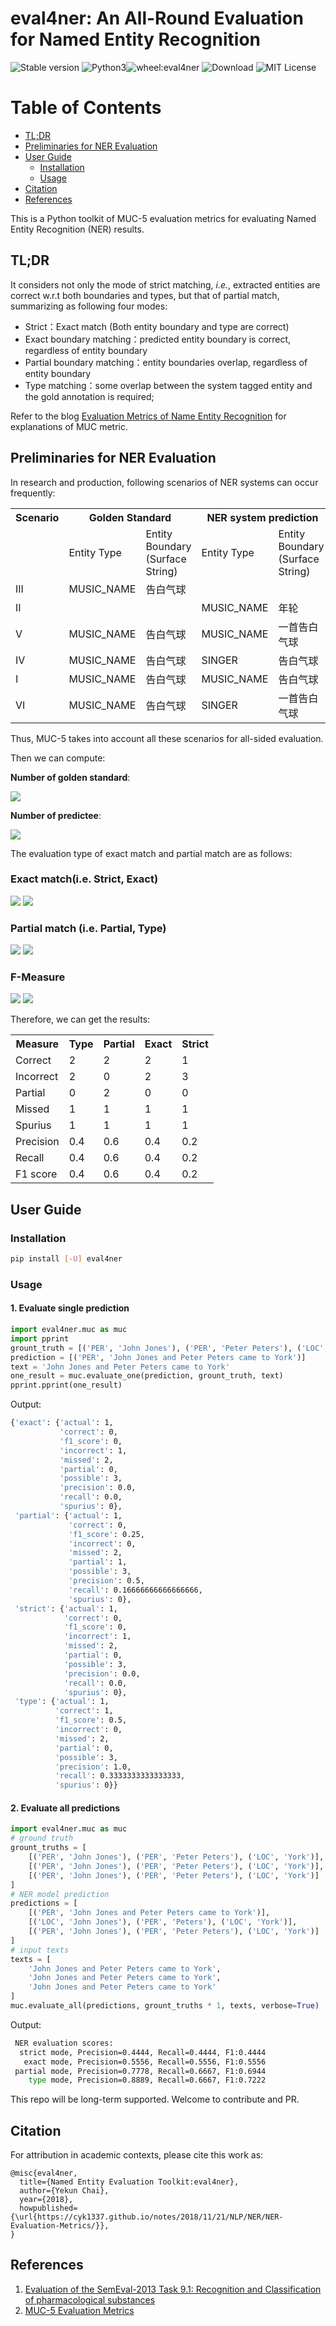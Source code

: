 # eval4ner: An All-Round Evaluation for Named Entity Recognition
![Stable version](https://img.shields.io/pypi/v/eval4ner)
![Python3](https://img.shields.io/pypi/pyversions/eval4ner)![wheel:eval4ner](https://img.shields.io/pypi/wheel/eval4ner)
![Download](https://img.shields.io/pypi/dm/eval4ner)
![MIT License](https://img.shields.io/pypi/l/eval4ner)



Table of Contents
=================

- [TL;DR](https://github.com/cyk1337/eval4ner/#tldr)
- [Preliminaries for NER Evaluation](https://github.com/cyk1337/eval4ner/#preliminaries-for-ner-evaluation)
- [User Guide](https://github.com/cyk1337/eval4ner/#user-guide)
    - [Installation](https://github.com/cyk1337/eval4ner/#installation)
    - [Usage](https://github.com/cyk1337/eval4ner/#usage)
- [Citation](https://github.com/cyk1337/eval4ner/#citation)
- [References](https://github.com/cyk1337/eval4ner/#references)

This is a Python toolkit of MUC-5 evaluation metrics for evaluating Named Entity Recognition (NER) results. 


## TL;DR
It considers not only the mode of strict matching, *i.e.*, extracted entities are correct w.r.t both boundaries and types, but that of partial match, summarizing as following four modes:  
- Strict：Exact match (Both entity boundary and type are correct)
- Exact boundary matching：predicted entity boundary is correct, regardless of entity boundary
- Partial boundary matching：entity boundaries overlap, regardless of entity boundary
- Type matching：some overlap between the system tagged entity and the gold annotation is required;


Refer to the blog [Evaluation Metrics of Name Entity Recognition](https://ychai.uk/notes/2018/11/21/NLP/NER/NER-Evaluation-Metrics/#SemEval%E2%80%9813) for explanations of MUC metric.

## Preliminaries for NER Evaluation
In research and production, following scenarios of NER systems can occur frequently: 

<table class="tg">
  <tr>
    <th class="tg-0pky">Scenario</th>
    <th class="tg-c3ow" colspan="2">Golden Standard</th>
    <th class="tg-c3ow" colspan="2">NER system prediction</th>
    <th class="tg-c3ow" colspan="4">Measure</th>
  </tr>
  <tr>
    <td class="tg-0pky"></td>
    <td class="tg-c3ow">Entity Type</td>
    <td class="tg-c3ow">Entity Boundary (Surface String)</td>
    <td class="tg-0pky">Entity Type</td>
    <td class="tg-0pky">Entity Boundary (Surface String)</td>
    <td class="tg-0pky">Type</td>
    <td class="tg-0pky">Partial</td>
    <td class="tg-0pky">Exact</td>
    <td class="tg-0pky">Strict</td>
  </tr>
  <tr>
    <td class="tg-0pky">III</td>
    <td class="tg-c3ow">MUSIC_NAME</td>
    <td class="tg-c3ow">告白气球</td>
    <td class="tg-0pky"></td>
    <td class="tg-0pky"></td>
    <td class="tg-0pky">MIS</td>
    <td class="tg-0pky">MIS</td>
    <td class="tg-0pky">MIS</td>
    <td class="tg-0pky">MIS</td>
  </tr>
  <tr>
    <td class="tg-0pky">II</td>
    <td class="tg-c3ow"></td>
    <td class="tg-c3ow"></td>
    <td class="tg-0pky">MUSIC_NAME</td>
    <td class="tg-0pky">年轮</td>
    <td class="tg-0pky">SPU</td>
    <td class="tg-0pky">SPU</td>
    <td class="tg-0pky">SPU</td>
    <td class="tg-0pky">SPU</td>
  </tr>
  <tr>
    <td class="tg-0pky">V</td>
    <td class="tg-c3ow">MUSIC_NAME</td>
    <td class="tg-c3ow">告白气球</td>
    <td class="tg-0pky">MUSIC_NAME</td>
    <td class="tg-0pky">一首告白气球</td>
    <td class="tg-0pky">COR</td>
    <td class="tg-0pky">PAR</td>
    <td class="tg-0pky">INC</td>
    <td class="tg-0pky">INC</td>
  </tr>
  <tr>
    <td class="tg-0pky">IV</td>
    <td class="tg-c3ow">MUSIC_NAME</td>
    <td class="tg-c3ow">告白气球</td>
    <td class="tg-0pky">SINGER</td>
    <td class="tg-0pky">告白气球</td>
    <td class="tg-0pky">INC</td>
    <td class="tg-0pky">COR</td>
    <td class="tg-0pky">COR</td>
    <td class="tg-0pky">INC</td>
  </tr>
  <tr>
    <td class="tg-0pky">I</td>
    <td class="tg-c3ow">MUSIC_NAME</td>
    <td class="tg-c3ow">告白气球</td>
    <td class="tg-0pky">MUSIC_NAME</td>
    <td class="tg-0pky">告白气球</td>
    <td class="tg-0pky">COR</td>
    <td class="tg-0pky">COR</td>
    <td class="tg-0pky">COR</td>
    <td class="tg-0pky">COR</td>
  </tr>
  <tr>
    <td class="tg-0pky">VI</td>
    <td class="tg-c3ow">MUSIC_NAME</td>
    <td class="tg-c3ow">告白气球</td>
    <td class="tg-0pky">SINGER</td>
    <td class="tg-0pky">一首告白气球</td>
    <td class="tg-0pky">INC</td>
    <td class="tg-0pky">PAR</td>
    <td class="tg-0pky">INC</td>
    <td class="tg-0pky">INC</td>
  </tr>
</table>

Thus, MUC-5 takes into account all these scenarios for all-sided evaluation. 

Then we can compute:

**Number of golden standard**:

<img src="https://render.githubusercontent.com/render/math?math=Possible(POS) = COR %2B INC %2B PAR %2B MIS = TP %2B FN">

**Number of predictee**: 

<img src="https://render.githubusercontent.com/render/math?math=Actual(ACT) = COR %2B INC %2B PAR %2B SPU = TP %2B FP">

The evaluation type of exact match and partial match are as follows:
### Exact match(i.e. Strict, Exact)
<img src="https://render.githubusercontent.com/render/math?math=Precision = \frac{COR}{ACT} = \frac{TP}{TP%2BFP}">
<img src="https://render.githubusercontent.com/render/math?math=Recall =\frac{COR}{POS}=\frac{TP}{TP%2BFN}">


### Partial match (i.e. Partial, Type)
<img src="https://render.githubusercontent.com/render/math?math=Precision = \frac{COR %2B 0.5\times PAR}{ACT}">
<img src="https://render.githubusercontent.com/render/math?math=Recall = \frac{COR %2B 0.5 \times PAR}{POS}">


### F-Measure
<img src="https://render.githubusercontent.com/render/math?math=F_\alpha = \frac{(\alpha^2 %2B 1)PR}{\alpha^2 P%2BR}">
<img src="https://render.githubusercontent.com/render/math?math=F_1 = \frac{2PR}{P%2BR}">

Therefore, we can get the results:
<table class="tg">
  <tr>
    <th class="tg-e6bt">Measure</th>
    <th class="tg-23iq">Type</th>
    <th class="tg-23iq">Partial</th>
    <th class="tg-ww3v">Exact</th>
    <th class="tg-ww3v">Strict</th>
  </tr>
  <tr>
    <td class="tg-e6bt">Correct</td>
    <td class="tg-23iq">2</td>
    <td class="tg-23iq">2</td>
    <td class="tg-ww3v">2</td>
    <td class="tg-ww3v">1</td>
  </tr>
  <tr>
    <td class="tg-e6bt">Incorrect</td>
    <td class="tg-23iq">2</td>
    <td class="tg-23iq">0</td>
    <td class="tg-ww3v">2</td>
    <td class="tg-ww3v">3</td>
  </tr>
  <tr>
    <td class="tg-e6bt">Partial</td>
    <td class="tg-23iq">0</td>
    <td class="tg-23iq">2</td>
    <td class="tg-ww3v">0</td>
    <td class="tg-ww3v">0</td>
  </tr>
  <tr>
    <td class="tg-e6bt">Missed</td>
    <td class="tg-23iq">1</td>
    <td class="tg-23iq">1</td>
    <td class="tg-ww3v">1</td>
    <td class="tg-ww3v">1</td>
  </tr>
  <tr>
    <td class="tg-e6bt">Spurius</td>
    <td class="tg-23iq">1</td>
    <td class="tg-23iq">1</td>
    <td class="tg-ww3v">1</td>
    <td class="tg-ww3v">1</td>
  </tr>
  <tr>
    <td class="tg-e6bt">Precision</td>
    <td class="tg-23iq">0.4</td>
    <td class="tg-23iq">0.6</td>
    <td class="tg-ww3v">0.4</td>
    <td class="tg-ww3v">0.2</td>
  </tr>
  <tr>
    <td class="tg-e6bt">Recall</td>
    <td class="tg-23iq">0.4</td>
    <td class="tg-23iq">0.6</td>
    <td class="tg-ww3v">0.4</td>
    <td class="tg-ww3v">0.2</td>
  </tr>
  <tr>
    <td class="tg-gx32">F1 score</td>
    <td class="tg-t0np">0.4</td>
    <td class="tg-t0np">0.6</td>
    <td class="tg-8l38">0.4</td>
    <td class="tg-8l38">0.2</td>
  </tr>
</table>

## User Guide
### Installation
```bash
pip install [-U] eval4ner
```

### Usage
#### 1. Evaluate single prediction
```python
import eval4ner.muc as muc
import pprint
grount_truth = [('PER', 'John Jones'), ('PER', 'Peter Peters'), ('LOC', 'York')]
prediction = [('PER', 'John Jones and Peter Peters came to York')]
text = 'John Jones and Peter Peters came to York'
one_result = muc.evaluate_one(prediction, grount_truth, text)
pprint.pprint(one_result)
```

Output:
```bash
{'exact': {'actual': 1,
           'correct': 0,
           'f1_score': 0,
           'incorrect': 1,
           'missed': 2,
           'partial': 0,
           'possible': 3,
           'precision': 0.0,
           'recall': 0.0,
           'spurius': 0},
 'partial': {'actual': 1,
             'correct': 0,
             'f1_score': 0.25,
             'incorrect': 0,
             'missed': 2,
             'partial': 1,
             'possible': 3,
             'precision': 0.5,
             'recall': 0.16666666666666666,
             'spurius': 0},
 'strict': {'actual': 1,
            'correct': 0,
            'f1_score': 0,
            'incorrect': 1,
            'missed': 2,
            'partial': 0,
            'possible': 3,
            'precision': 0.0,
            'recall': 0.0,
            'spurius': 0},
 'type': {'actual': 1,
          'correct': 1,
          'f1_score': 0.5,
          'incorrect': 0,
          'missed': 2,
          'partial': 0,
          'possible': 3,
          'precision': 1.0,
          'recall': 0.3333333333333333,
          'spurius': 0}}

```

#### 2. Evaluate all predictions
```python
import eval4ner.muc as muc
# ground truth
grount_truths = [
    [('PER', 'John Jones'), ('PER', 'Peter Peters'), ('LOC', 'York')],
    [('PER', 'John Jones'), ('PER', 'Peter Peters'), ('LOC', 'York')],
    [('PER', 'John Jones'), ('PER', 'Peter Peters'), ('LOC', 'York')]
]
# NER model prediction
predictions = [
    [('PER', 'John Jones and Peter Peters came to York')],
    [('LOC', 'John Jones'), ('PER', 'Peters'), ('LOC', 'York')],
    [('PER', 'John Jones'), ('PER', 'Peter Peters'), ('LOC', 'York')]
]
# input texts
texts = [
    'John Jones and Peter Peters came to York',
    'John Jones and Peter Peters came to York',
    'John Jones and Peter Peters came to York'
]
muc.evaluate_all(predictions, grount_truths * 1, texts, verbose=True)
```

Output:
```bash
 NER evaluation scores:
  strict mode, Precision=0.4444, Recall=0.4444, F1:0.4444
   exact mode, Precision=0.5556, Recall=0.5556, F1:0.5556
 partial mode, Precision=0.7778, Recall=0.6667, F1:0.6944
    type mode, Precision=0.8889, Recall=0.6667, F1:0.7222
```

This repo will be long-term supported. Welcome to contribute and PR.

## Citation
For attribution in academic contexts, please cite this work as:
```
@misc{eval4ner,
  title={Named Entity Evaluation Toolkit:eval4ner},
  author={Yekun Chai},
  year={2018},
  howpublished={\url{https://cyk1337.github.io/notes/2018/11/21/NLP/NER/NER-Evaluation-Metrics/}},
}
```

## References
1. [Evaluation of the SemEval-2013 Task 9.1: Recognition and Classification of pharmacological substances](https://www.cs.york.ac.uk/semeval-2013/task9/data/uploads/semeval_2013-task-9_1-evaluation-metrics.pdf)
2. [MUC-5 Evaluation Metrics](https://www.aclweb.org/anthology/M93-1007.pdf)
